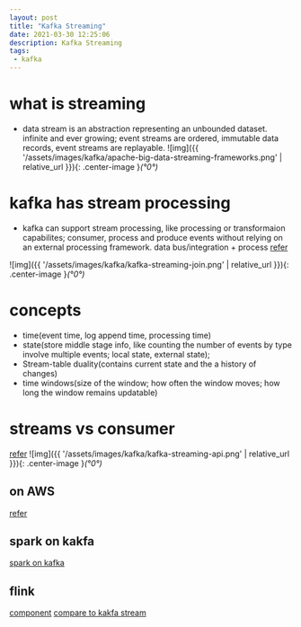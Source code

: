 ```yaml
---
layout: post
title: "Kafka Streaming"
date: 2021-03-30 12:25:06
description: Kafka Streaming
tags: 
 - kafka
---
```


# what is streaming
- data stream is an abstraction representing an unbounded dataset. infinite and ever growing; event streams are ordered, immutable data records, event streams are replayable.
![img]({{ '/assets/images/kafka/apache-big-data-streaming-frameworks.png' | relative_url }}){: .center-image }*(°0°)*

# kafka has stream processing
- kafka can support stream processing, like processing or transformaion capabilites; consumer, process and produce events  without relying on an external processing framework. data bus/integration + process
[refer](https://developers.redhat.com/blog/2020/09/28/build-a-data-streaming-pipeline-using-kafka-streams-and-quarkus#)

![img]({{ '/assets/images/kafka/kafka-streaming-join.png' | relative_url }}){: .center-image }*(°0°)*


# concepts
- time(event time, log append time, processing time)
- state(store middle stage info, like counting the number of events by type involve multiple events; local state, external state); 
- Stream-table duality(contains current state and the a history of changes)
- time windows(size of the window; how often the window moves; how long the window remains updatable)

# streams vs consumer
[refer](https://www.baeldung.com/java-kafka-streams-vs-kafka-consumer)
![img]({{ '/assets/images/kafka/kafka-streaming-api.png' | relative_url }}){: .center-image }*(°0°)*


## on AWS
[refer](https://programmaticponderings.com/2021/09/09/getting-started-with-spark-structured-streaming-and-kafka-on-aws-using-amazon-msk-and-amazon-emr%EF%BF%BC/)
## spark on kakfa
[spark on kafka](https://blog.stratio.com/optimizing-spark-streaming-applications-apache-kafka/)

## flink
[component](https://nightlies.apache.org/flink/flink-docs-release-1.0/internals/general_arch.html)
[compare to kakfa stream](https://dzone.com/articles/kafka-stream-kstream-vs-apache-flink)
